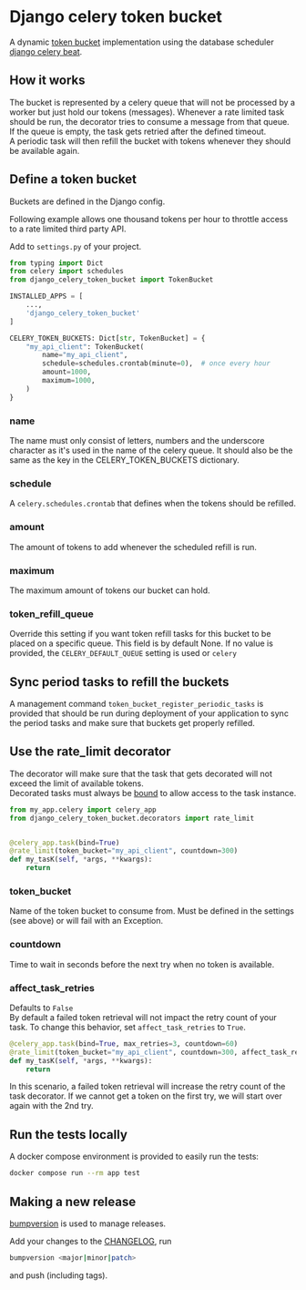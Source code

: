# Django celery token bucket

A dynamic [token bucket](https://medium.com/analytics-vidhya/celery-throttling-setting-rate-limit-for-queues-5b5bf16c73ce) implementation using the database scheduler [django celery beat](https://github.com/celery/django-celery-beat).

## How it works

The bucket is represented by a celery queue that will not be processed by a worker but just hold our tokens (messages).
Whenever a rate limited task should be run, the decorator tries to consume a message from that queue. If the queue is empty, the task gets retried after the defined timeout.  
A periodic task will then refill the bucket with tokens whenever they should be available again.

## Define a token bucket

Buckets are defined in the Django config.

Following example allows one thousand tokens per hour to throttle access to a rate limited third party API.

Add to `settings.py` of your project.

```python
from typing import Dict
from celery import schedules
from django_celery_token_bucket import TokenBucket

INSTALLED_APPS = [
    ...,
    'django_celery_token_bucket'
]

CELERY_TOKEN_BUCKETS: Dict[str, TokenBucket] = {
    "my_api_client": TokenBucket(
        name="my_api_client",
        schedule=schedules.crontab(minute=0),  # once every hour
        amount=1000,
        maximum=1000,
    )
}
```

### name

The name must only consist of letters, numbers and the underscore character as it's used in the name of the celery
queue. It should also be the same as the key in the CELERY_TOKEN_BUCKETS dictionary.

### schedule

A `celery.schedules.crontab` that defines when the tokens should be refilled.

### amount

The amount of tokens to add whenever the scheduled refill is run.

### maximum

The maximum amount of tokens our bucket can hold.

### token_refill_queue

Override this setting if you want token refill tasks for this bucket to be placed on a specific queue.
This field is by default None. If no value is provided, the `CELERY_DEFAULT_QUEUE` setting is used or `celery`


## Sync period tasks to refill the buckets

A management command `token_bucket_register_periodic_tasks` is provided that should be run during deployment of your
application to sync the period tasks and make sure that buckets get properly refilled.

## Use the rate_limit decorator

The decorator will make sure that the task that gets decorated will not exceed the limit of available tokens.  
Decorated tasks must always be [bound](https://docs.celeryq.dev/en/latest/userguide/tasks.html#bound-tasks) to allow access to the task instance.

```python
from my_app.celery import celery_app
from django_celery_token_bucket.decorators import rate_limit


@celery_app.task(bind=True)
@rate_limit(token_bucket="my_api_client", countdown=300)
def my_tasK(self, *args, **kwargs):
    return
```

### token_bucket

Name of the token bucket to consume from. Must be defined in the settings (see above) or will fail with an Exception.

### countdown

Time to wait in seconds before the next try when no token is available.

### affect_task_retries

Defaults to `False`  
By default a failed token retrieval will not impact the retry count of your task. To change this behavior, set `affect_task_retries` to `True`.

```python
@celery_app.task(bind=True, max_retries=3, countdown=60)
@rate_limit(token_bucket="my_api_client", countdown=300, affect_task_retries=True)
def my_tasK(self, *args, **kwargs):
    return
```

In this scenario, a failed token retrieval will increase the retry count of the task decorator.
If we cannot get a token on the first try, we will start over again with the 2nd try.

## Run the tests locally

A docker compose environment is provided to easily run the tests:

```bash
docker compose run --rm app test
```

## Making a new release

[bumpversion](https://github.com/peritus/bumpversion) is used to manage releases.

Add your changes to the [CHANGELOG](./CHANGELOG.md), run

```bash
bumpversion <major|minor|patch>
```

and push (including tags).
